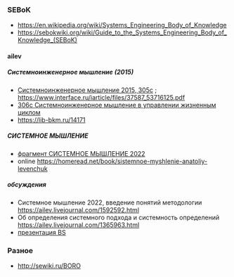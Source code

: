 ### SEBoK
- https://en.wikipedia.org/wiki/Systems_Engineering_Body_of_Knowledge
- https://sebokwiki.org/wiki/Guide_to_the_Systems_Engineering_Body_of_Knowledge_(SEBoK)

#### ailev
##### Системноинженерное мышление (2015)
- [Системноинженерное мышление 2015, 305c](https://techinvestlab.ru/files/systems_engineering_thinking/systems_engineering_thinking_2015.pdf) ; https://www.interface.ru/iarticle/files/37587_53716125.pdf
- [306c Системноинженерное мышление в управлении жизненным циклом](https://portal.tpu.ru/departments/kafedra/vt/Disciplines_VT/Systems_engineering/Tab/%D0%9B%D0%B5%D0%B2%D0%B5%D0%BD%D1%87%D1%83%D0%BA%20-%20%D0%A1%D0%B8%D1%81%D1%82%D0%B5%D0%BC%D0%BD%D0%BE%D0%B8%D0%BD%D0%B6%D0%B5%D0%BD%D0%B5%D1%80%D0%BD%D0%BE%D0%B5.pdf)
- https://lib-bkm.ru/14171
##### СИСТЕМНОЕ МЫШЛЕНИЕ
- [фрагмент СИСТЕМНОЕ МЫШЛЕНИЕ 2022](https://balovstvo.me/static/proj/sys-book/sys-thinking_preview.pdf)
- online https://homeread.net/book/sistemnoe-myshlenie-anatoliy-levenchuk 
##### обсуждения
- Системное мышление 2022, введение понятий методологии https://ailev.livejournal.com/1592592.html
- Об определения системного подхода и системность определений https://ailev.livejournal.com/1365963.html
- [презентация BS](https://www.businessstudio.ru/upload/iblock/bfe/%D0%9B%D0%B5%D0%B2%D0%B5%D0%BD%D1%87%D1%83%D0%BA.pdf)
### Разное
- http://sewiki.ru/BORO
